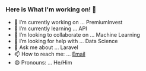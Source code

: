 ### Here is What I'm working on! 👋



- 🔭 I’m currently working on ... PremiumInvest
- 🌱 I’m currently learning ... API
- 👯 I’m looking to collaborate on ... Machine Learning
- 🤔 I’m looking for help with ... Data Science
- 💬 Ask me about ... Laravel
- 📫 How to reach me: ... [Email](ozodbekmcfly@gmail.com)
- 😄 Pronouns: ... He/Him
<!-- - ⚡ Fun fact: ...  -->
